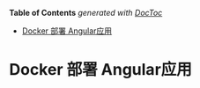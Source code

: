 <!-- START doctoc generated TOC please keep comment here to allow auto update -->
<!-- DON'T EDIT THIS SECTION, INSTEAD RE-RUN doctoc TO UPDATE -->
**Table of Contents**  *generated with [DocToc](https://github.com/thlorenz/doctoc)*

- [Docker 部署 Angular应用](#docker-%E9%83%A8%E7%BD%B2-angular%E5%BA%94%E7%94%A8)

<!-- END doctoc generated TOC please keep comment here to allow auto update -->

# Docker 部署 Angular应用
